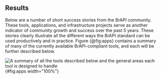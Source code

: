 ## Results
<!-- success stories highlighting BrAPI usefulness in breeding cycle. Perhaps reference the original BrAPI paper where possible use cases were proposed.  -->

Below are a number of short success stories from the BrAPI community. These tools, applications, and infrastructure projects serve as another indicator of community growth and success over the past 5 years. These stories clearly illustrate all the different ways the BrAPI standard can be used productively and in practice. Figure {@fig:apps} contains a summary of many of the currently available BrAPI-compliant tools, and each will be further described below.

![A summary of all the tools described below and the general areas each tool is designed to handle](images/BrAPI_Paper_Applications_Chart.png){#fig:apps width="100%"}

<!-- NOTES TO UPDATE THE  BrAPI_Paper_Applications_Chart.png :
FAIDARE: Core, Phenotyping, Genotyping, Germplasm Visualization .
-->
